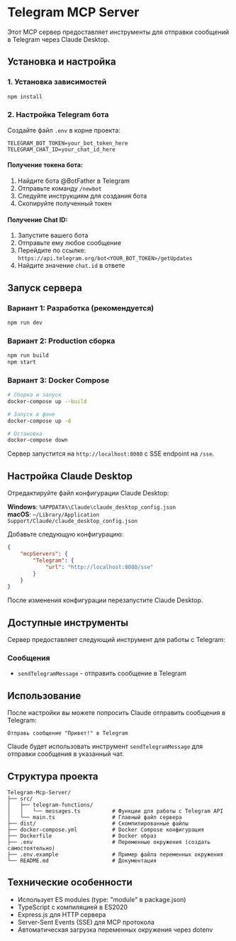 # Telegram MCP Server

Этот MCP сервер предоставляет инструменты для отправки сообщений в Telegram через Claude Desktop.

## Установка и настройка

### 1. Установка зависимостей

```bash
npm install
```

### 2. Настройка Telegram бота

Создайте файл `.env` в корне проекта:

```
TELEGRAM_BOT_TOKEN=your_bot_token_here
TELEGRAM_CHAT_ID=your_chat_id_here
```

#### Получение токена бота:

1. Найдите бота @BotFather в Telegram
2. Отправьте команду `/newbot`
3. Следуйте инструкциям для создания бота
4. Скопируйте полученный токен

#### Получение Chat ID:

1. Запустите вашего бота
2. Отправьте ему любое сообщение
3. Перейдите по ссылке: `https://api.telegram.org/bot<YOUR_BOT_TOKEN>/getUpdates`
4. Найдите значение `chat.id` в ответе

## Запуск сервера

### Вариант 1: Разработка (рекомендуется)

```bash
npm run dev
```

### Вариант 2: Production сборка

```bash
npm run build
npm start
```

### Вариант 3: Docker Compose

```bash
# Сборка и запуск
docker-compose up --build

# Запуск в фоне
docker-compose up -d

# Остановка
docker-compose down
```

Сервер запустится на `http://localhost:8080` с SSE endpoint на `/sse`.

## Настройка Claude Desktop

Отредактируйте файл конфигурации Claude Desktop:

**Windows**: `%APPDATA%\Claude\claude_desktop_config.json`  
**macOS**: `~/Library/Application Support/Claude/claude_desktop_config.json`

Добавьте следующую конфигурацию:

```json
{
    "mcpServers": {
        "Telegram": {
            "url": "http://localhost:8080/sse"
        }
    }
}
```

После изменения конфигурации перезапустите Claude Desktop.

## Доступные инструменты

Сервер предоставляет следующий инструмент для работы с Telegram:

### Сообщения

-   `sendTelegramMessage` - отправить сообщение в Telegram

## Использование

После настройки вы можете попросить Claude отправить сообщения в Telegram:

```
Отправь сообщение "Привет!" в Telegram
```

Claude будет использовать инструмент `sendTelegramMessage` для отправки сообщения в указанный чат.

## Структура проекта

```
Telegram-Mcp-Server/
├── src/
│   ├── telegram-functions/
│   │   └── messages.ts          # Функции для работы с Telegram API
│   └── main.ts                  # Главный файл сервера
├── dist/                        # Скомпилированные файлы
├── docker-compose.yml           # Docker Compose конфигурация
├── Dockerfile                   # Docker образ
├── .env                         # Переменные окружения (создать самостоятельно)
├── .env.example                 # Пример файла переменных окружения
└── README.md                    # Документация
```

## Технические особенности

- Использует ES modules (type: "module" в package.json)
- TypeScript с компиляцией в ES2020
- Express.js для HTTP сервера
- Server-Sent Events (SSE) для MCP протокола
- Автоматическая загрузка переменных окружения через dotenv
